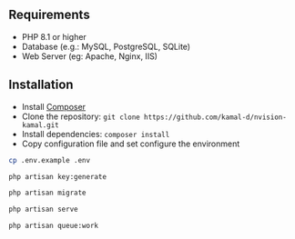 
## Requirements

* PHP 8.1 or higher
* Database (e.g.: MySQL, PostgreSQL, SQLite)
* Web Server (eg: Apache, Nginx, IIS)

## Installation

* Install [Composer](https://getcomposer.org/download)
* Clone the repository: `git clone https://github.com/kamal-d/nvision-kamal.git`
* Install dependencies: `composer install`
* Copy configuration file and set configure the environment

```bash
cp .env.example .env
```
```bash
php artisan key:generate
```
```bash
php artisan migrate
```
```bash
php artisan serve
```
```bash
php artisan queue:work
```
